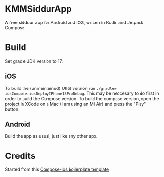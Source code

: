 # KMMSiddurApp
A free sidduur app for Android and iOS, written in Kotlin and Jetpack Compose.

# Build
Set gradle JDK version to 17. 

## iOS
To build the (unmaintained) UIKit version run `./gradlew iosCompose:iosDeployIPhone13ProDebug`. This may be neccesary to do first in order to build the Compose version. To build the compose version, open the project in XCode on a Mac (I am using an M1 Air) and press the "Play" button.

## Android
Build the app as usual, just like any other app.

# Credits
Started from this [Compose-ios boilerplate template](https://medium.com/better-programming/jetpack-compose-for-ios-getting-started-step-by-step-e7be6f52edd4)
